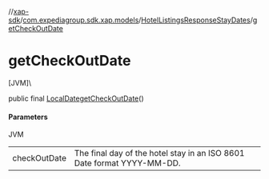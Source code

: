 //[xap-sdk](../../../index.md)/[com.expediagroup.sdk.xap.models](../index.md)/[HotelListingsResponseStayDates](index.md)/[getCheckOutDate](get-check-out-date.md)

# getCheckOutDate

[JVM]\

public final [LocalDate](https://docs.oracle.com/javase/8/docs/api/java/time/LocalDate.html)[getCheckOutDate](get-check-out-date.md)()

#### Parameters

JVM

| | |
|---|---|
| checkOutDate | The final day of the hotel stay in an ISO 8601 Date format YYYY-MM-DD. |
